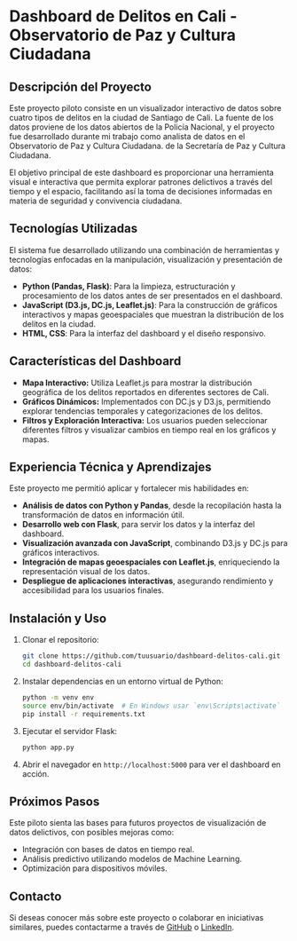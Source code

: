 # Dashboard de Delitos en Cali - Observatorio de Paz y Cultura Ciudadana

## Descripción del Proyecto
Este proyecto piloto consiste en un visualizador interactivo de datos sobre cuatro tipos de delitos en la ciudad de Santiago de Cali. La fuente de los datos proviene de los datos abiertos de la Policía Nacional, y el proyecto fue desarrollado durante mi trabajo como analista de datos en el Observatorio de Paz y Cultura Ciudadana. de la Secretaría de Paz y Cultura Ciudadana.

El objetivo principal de este dashboard es proporcionar una herramienta visual e interactiva que permita explorar patrones delictivos a través del tiempo y el espacio, facilitando así la toma de decisiones informadas en materia de seguridad y convivencia ciudadana.

## Tecnologías Utilizadas
El sistema fue desarrollado utilizando una combinación de herramientas y tecnologías enfocadas en la manipulación, visualización y presentación de datos:

- **Python (Pandas, Flask)**: Para la limpieza, estructuración y procesamiento de los datos antes de ser presentados en el dashboard.
- **JavaScript (D3.js, DC.js, Leaflet.js)**: Para la construcción de gráficos interactivos y mapas geoespaciales que muestran la distribución de los delitos en la ciudad.
- **HTML, CSS**: Para la interfaz del dashboard y el diseño responsivo.

## Características del Dashboard
- **Mapa Interactivo:** Utiliza Leaflet.js para mostrar la distribución geográfica de los delitos reportados en diferentes sectores de Cali.
- **Gráficos Dinámicos:** Implementados con DC.js y D3.js, permitiendo explorar tendencias temporales y categorizaciones de los delitos.
- **Filtros y Exploración Interactiva:** Los usuarios pueden seleccionar diferentes filtros y visualizar cambios en tiempo real en los gráficos y mapas.

## Experiencia Técnica y Aprendizajes
Este proyecto me permitió aplicar y fortalecer mis habilidades en:
- **Análisis de datos con Python y Pandas**, desde la recopilación hasta la transformación de datos en información útil.
- **Desarrollo web con Flask**, para servir los datos y la interfaz del dashboard.
- **Visualización avanzada con JavaScript**, combinando D3.js y DC.js para gráficos interactivos.
- **Integración de mapas geoespaciales con Leaflet.js**, enriqueciendo la representación visual de los datos.
- **Despliegue de aplicaciones interactivas**, asegurando rendimiento y accesibilidad para los usuarios finales.

## Instalación y Uso
1. Clonar el repositorio:
   ```sh
   git clone https://github.com/tuusuario/dashboard-delitos-cali.git
   cd dashboard-delitos-cali
   ```
2. Instalar dependencias en un entorno virtual de Python:
   ```sh
   python -m venv env
   source env/bin/activate  # En Windows usar `env\Scripts\activate`
   pip install -r requirements.txt
   ```
3. Ejecutar el servidor Flask:
   ```sh
   python app.py
   ```
4. Abrir el navegador en `http://localhost:5000` para ver el dashboard en acción.

## Próximos Pasos
Este piloto sienta las bases para futuros proyectos de visualización de datos delictivos, con posibles mejoras como:
- Integración con bases de datos en tiempo real.
- Análisis predictivo utilizando modelos de Machine Learning.
- Optimización para dispositivos móviles.

## Contacto
Si deseas conocer más sobre este proyecto o colaborar en iniciativas similares, puedes contactarme a través de [GitHub](https://github.com/andres-ss25) o [LinkedIn](www.linkedin.com/in/andrés-felipe-suárez-sánchez-dev).


